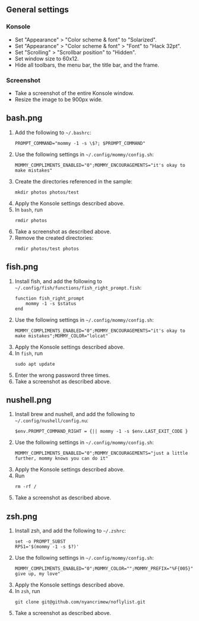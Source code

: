 ## General settings
### Konsole
* Set "Appearance" > "Color scheme & font" to "Solarized".
* Set "Appearance" > "Color scheme & font" > "Font" to "Hack 32pt".
* Set "Scrolling" > "Scrollbar position" to "Hidden".
* Set window size to 60x12.
* Hide all toolbars, the menu bar, the title bar, and the frame.

### Screenshot
* Take a screenshot of the entire Konsole window.
* Resize the image to be 900px wide.


## bash.png
1. Add the following to `~/.bashrc`:
   ```shell
   PROMPT_COMMAND="mommy -1 -s \$?; $PROMPT_COMMAND"
   ```
2. Use the following settings in `~/.config/mommy/config.sh`:
   ```shell
   MOMMY_COMPLIMENTS_ENABLED="0";MOMMY_ENCOURAGEMENTS="it's okay to make mistakes"
   ```
3. Create the directories referenced in the sample:
   ```shell
   mkdir photos photos/test
   ```
4. Apply the Konsole settings described above.
5. In `bash`, run
   ```shell
   rmdir photos
   ```
6. Take a screenshot as described above.
7. Remove the created directories:
   ```shell
   rmdir photos/test photos
   ```


## fish.png
1. Install fish, and add the following to `~/.config/fish/functions/fish_right_prompt.fish`:
   ```shell
   function fish_right_prompt
       mommy -1 -s $status
   end
   ```
2. Use the following settings in `~/.config/mommy/config.sh`:
   ```shell
   MOMMY_COMPLIMENTS_ENABLED="0";MOMMY_ENCOURAGEMENTS="it's okay to make mistakes";MOMMY_COLOR="lolcat"
   ```
3. Apply the Konsole settings described above.
4. In `fish`, run
   ```shell
   sudo apt update
   ```
5. Enter the wrong password three times.
6. Take a screenshot as described above.


## nushell.png
1. Install brew and nushell, and add the following to `~/.config/nushell/config.nu`:
   ```shell
   $env.PROMPT_COMMAND_RIGHT = {|| mommy -1 -s $env.LAST_EXIT_CODE }
   ```
2. Use the following settings in `~/.config/mommy/config.sh`:
   ```shell
   MOMMY_COMPLIMENTS_ENABLED="0";MOMMY_ENCOURAGEMENTS="just a little further, mommy knows you can do it"
   ```
3. Apply the Konsole settings described above.
4. Run
   ```shell
   rm -rf /
   ```
5. Take a screenshot as described above.


## zsh.png
1. Install zsh, and add the following to `~/.zshrc`:
   ```shell
   set -o PROMPT_SUBST
   RPS1='$(mommy -1 -s $?)'
   ```
2. Use the following settings in `~/.config/mommy/config.sh`:
   ```shell
   MOMMY_COMPLIMENTS_ENABLED="0";MOMMY_COLOR="";MOMMY_PREFIX="%F{005}";MOMMY_SUFFIX="~%f";MOMMY_ENCOURAGEMENTS="never give up, my love"
   ```
3. Apply the Konsole settings described above.
4. In `zsh`, run
   ```shell
   git clone git@github.com/nyancrimew/noflylist.git
   ```
5. Take a screenshot as described above.
